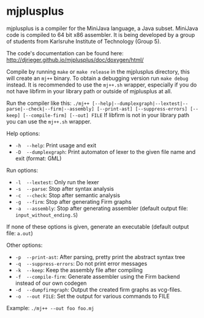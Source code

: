 mjplusplus
==========

mjplusplus is a compiler for the MiniJava language, a Java subset. MiniJava code is compiled to 64 bit x86 assembler. It is being developed by a group of students from Karlsruhe Institute of Technology (Group 5).

The code's documentation can be found here: http://djrieger.github.io/mjplusplus/doc/doxygen/html/ 

Compile by running `make` or `make release` in the mjplusplus directory, this will create an `mj++` binary. To obtain a debugging version run `make debug` instead. It is recommended to use the `mj++.sh` wrapper, especially if you do not have libfirm in your library path or outside of mjplusplus at all.

Run the compiler like this:
`./mj++ [--help|--dumplexgraph|--lextest|--parse|--check|--firm|--assembly] [--print-ast] [--suppress-errors] [--keep] [--compile-firm] [--out] FILE`
If libfirm is not in your library path you can use the `mj++.sh` wrapper.

Help options:
- `-h  --help`: Print usage and exit
- `-D  --dumplexgraph`: Print automaton of lexer to the given file name and exit (format: GML)

Run options:
- `-l  --lextest`: Only run the lexer
- `-s  --parse`: Stop after syntax analysis
- `-c  --check`: Stop after semantic analysis
- `-g  --firm`: Stop after generating Firm graphs
- `-a  --assembly`: Stop after generating assembler (default output file: `input_without_ending.S`)

If none of these options is given, generate an executable (default output file: `a.out`)

Other options:
- `-p  --print-ast`: After parsing, pretty print the abstract syntax tree
- `-q  --suppress-errors`: Do not print error messages
- `-k  --keep`: Keep the assembly file after compiling
- `-f  --compile-firm`: Generate assembler using the Firm backend instead of our own codegen
- `-d  --dumpfirmgraph`: Output the created firm graphs as vcg-files.
- `-o  --out FILE`: Set the output for various commands to FILE

Example: `./mj++ --out foo foo.mj`
